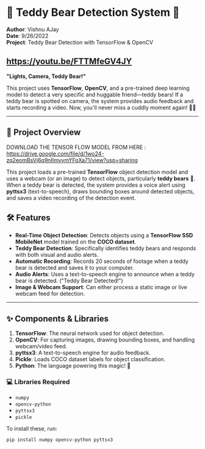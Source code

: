 # 🧸 Teddy Bear Detection System 🧸

**Author**: Vishnu AJay  
**Date**: 9/26/2022  
**Project**: Teddy Bear Detection with TensorFlow & OpenCV  


https://youtu.be/FTTMfeGV4JY
---

**"Lights, Camera, Teddy Bear!"**  

This project uses **TensorFlow**, **OpenCV**, and a pre-trained deep learning model to detect a very specific and huggable friend—teddy bears! If a teddy bear is spotted on camera, the system provides audio feedback and starts recording a video. Now, you'll never miss a cuddly moment again! 🧸🎥

---

## 🧸 Project Overview
DOWNLOAD THE TENSOR FLOW MODEL FROM HERE : https://drive.google.com/file/d/1wo24-zq2eomBsVj6q9nIImyymYFpXa71/view?usp=sharing 


This project loads a pre-trained **TensorFlow** object detection model and uses a webcam (or an image) to detect objects, particularly **teddy bears** 🧸. When a teddy bear is detected, the system provides a voice alert using **pyttsx3** (text-to-speech), draws bounding boxes around detected objects, and saves a video recording of the detection event.

## 🛠 Features

- **Real-Time Object Detection**: Detects objects using a **TensorFlow SSD MobileNet** model trained on the **COCO dataset**.
- **Teddy Bear Detection**: Specifically identifies teddy bears and responds with both visual and audio alerts.
- **Automatic Recording**: Records 20 seconds of footage when a teddy bear is detected and saves it to your computer.
- **Audio Alerts**: Uses a text-to-speech engine to announce when a teddy bear is detected. ("Teddy Bear Detected!")
- **Image & Webcam Support**: Can either process a static image or live webcam feed for detection.

---

## ✨ Components & Libraries

1. **TensorFlow**: The neural network used for object detection.
2. **OpenCV**: For capturing images, drawing bounding boxes, and handling webcam/video feed.
3. **pyttsx3**: A text-to-speech engine for audio feedback.
4. **Pickle**: Loads COCO dataset labels for object classification.
5. **Python**: The language powering this magic! 🐍

### 💻 Libraries Required

- `numpy`
- `opencv-python`
- `pyttsx3`
- `pickle`

To install these, run:

```bash
pip install numpy opencv-python pyttsx3
